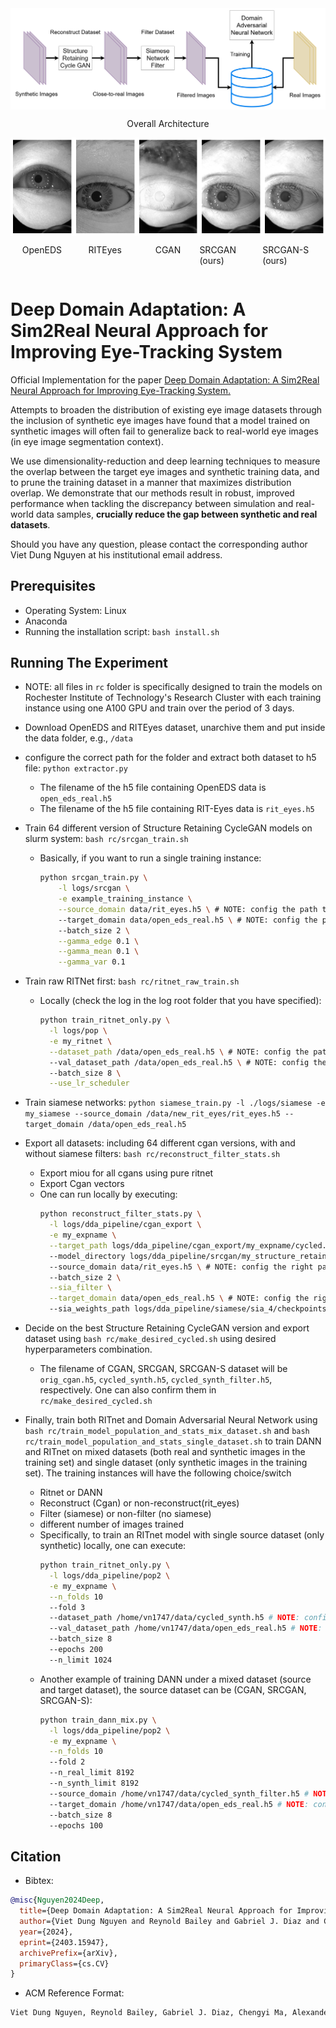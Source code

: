 <div style="display: flex; flex-direction: column; align-items: center;">
  <img width="100%" src="docs/figs/overall_wbg.png" alt="openeds"></img>
  <p>Overall Architecture</p>
</div>

<div style="display: flex; flex-direction: row; justify-content: space-evenly;">
  <div width="19%" style="display: flex; flex-direction: column; align-items: center;">
    <img src="docs/figs/a.png" alt="openeds"></img>
    <p>OpenEDS</p>
  </div>
  <div width="19%" style="display: flex; flex-direction: column; align-items: center;">
    <img src="docs/figs/b.png" alt="openeds"></img>
    <p>RITEyes</p>
  </div>
  <div width="19%" style="display: flex; flex-direction: column; align-items: center;">
    <img src="docs/figs/c.png" alt="openeds"></img>
    <p>CGAN</p>
  </div>
  <div width="19%" style="display: flex; flex-direction: column; align-items: center;">
    <img src="docs/figs/d.png" alt="openeds"></img>
    <p>SRCGAN (ours)</p>
  </div>
  <div width="19%" style="display: flex; flex-direction: column; align-items: center;">
    <img src="docs/figs/e.png" alt="openeds"></img>
    <p>SRCGAN-S (ours)</p>
  </div>
</div>


# Deep Domain Adaptation: A Sim2Real Neural Approach for Improving Eye-Tracking System

Official Implementation for the paper [Deep Domain Adaptation: A Sim2Real Neural Approach for Improving Eye-Tracking System.](https://arxiv.org/abs/2403.15947)

Attempts to broaden the distribution of existing eye image datasets through the inclusion of synthetic eye images have found that a model trained on synthetic images will often fail to generalize back to real-world eye images (in eye image segmentation context).

We use dimensionality-reduction and deep learning techniques to measure the overlap between the target eye images and synthetic training data, and to prune the training dataset in a manner that maximizes distribution overlap. We demonstrate that our methods result in robust, improved performance when tackling the discrepancy between simulation and real-world data samples, **crucially reduce the gap between synthetic and real datasets**.

Should you have any question, please contact the corresponding author Viet Dung Nguyen at his institutional email address.


## Prerequisites
* Operating System: Linux
* Anaconda
* Running the installation script: `bash install.sh`


## Running The Experiment

* NOTE: all files in `rc` folder is specifically designed to train the models on Rochester Institute of Technology's Research Cluster with each training instance using one A100 GPU and train over the period of 3 days.

* Download OpenEDS and RITEyes dataset, unarchive them and put inside the data folder, e.g., `/data`
* configure the correct path for the folder and extract both dataset to h5 file: `python extractor.py`
  * The filename of the h5 file containing OpenEDS data is `open_eds_real.h5`
  * The filename of the h5 file containing RIT-Eyes data is `rit_eyes.h5`

* Train 64 different version of Structure Retaining CycleGAN models on slurm system: `bash rc/srcgan_train.sh`
  * Basically, if you want to run a single training instance:
    ```bash
    python srcgan_train.py \
        -l logs/srcgan \
        -e example_training_instance \
        --source_domain data/rit_eyes.h5 \ # NOTE: config the path to the right h5 file
        --target_domain data/open_eds_real.h5 \ # NOTE: config the path to the right h5 file
        --batch_size 2 \
        --gamma_edge 0.1 \
        --gamma_mean 0.1 \
        --gamma_var 0.1
    ```

* Train raw RITNet first: `bash rc/ritnet_raw_train.sh`
  * Locally (check the log in the log root folder that you have specified):
    ```bash
    python train_ritnet_only.py \
      -l logs/pop \
      -e my_ritnet \
      --dataset_path /data/open_eds_real.h5 \ # NOTE: config the path to the right h5 file
      --val_dataset_path /data/open_eds_real.h5 \ # NOTE: config the path to the right h5 file
      --batch_size 8 \
      --use_lr_scheduler
    ```
* Train siamese networks: `python siamese_train.py -l ./logs/siamese -e my_siamese --source_domain /data/new_rit_eyes/rit_eyes.h5 --target_domain /data/open_eds_real.h5`

* Export all datasets: including 64 different cgan versions, with and without siamese filters: `bash rc/reconstruct_filter_stats.sh`
  * Export miou for all cgans using pure ritnet
  * Export Cgan vectors
  * One can run locally by executing:
    ```bash
    python reconstruct_filter_stats.py \
      -l logs/dda_pipeline/cgan_export \
      -e my_expname \
      --target_path logs/dda_pipeline/cgan_export/my_expname/cycled.h5 \ # NOTE: config the right path here
      --model_directory logs/dda_pipeline/srcgan/my_structure_retaining_cycle_gan_exp_folder/checkpoints \ # NOTE: config the right path here
      --source_domain data/rit_eyes.h5 \ # NOTE: config the right path here
      --batch_size 2 \
      --sia_filter \
      --target_domain data/open_eds_real.h5 \ # NOTE: config the right path here
      --sia_weights_path logs/dda_pipeline/siamese/sia_4/checkpoints/sia_4.pth \
    ```

* Decide on the best Structure Retaining CycleGAN version and export dataset using `bash rc/make_desired_cycled.sh` using desired hyperparameters combination.
  * The filename of CGAN, SRCGAN, SRCGAN-S dataset will be `orig_cgan.h5`, `cycled_synth.h5`, `cycled_synth_filter.h5`, respectively. One can also confirm them in `rc/make_desired_cycled.sh`

* Finally, train both RITnet and Domain Adversarial Neural Network using `bash rc/train_model_population_and_stats_mix_dataset.sh` and `bash rc/train_model_population_and_stats_single_dataset.sh` to train DANN and RITnet on mixed datasets (both real and synthetic images in the training set) and single dataset (only synthetic images in the training set). The training instances will have the following choice/switch
  * Ritnet or DANN
  * Reconstruct (Cgan) or non-reconstruct(rit_eyes)
  * Filter (siamese) or non-filter (no siamese)
  * different number of images trained
  * Specifically, to train an RITnet model with single source dataset (only synthetic) locally, one can execute:
    ```bash
    python train_ritnet_only.py \
      -l logs/dda_pipeline/pop2 \
      -e my_expname \
      --n_folds 10
      --fold 3
      --dataset_path /home/vn1747/data/cycled_synth.h5 # NOTE: config the right path here
      --val_dataset_path /home/vn1747/data/open_eds_real.h5 # NOTE: config the right path here
      --batch_size 8
      --epochs 200
      --n_limit 1024
    ```
  * Another example of training DANN under a mixed dataset (source and target dataset), the source dataset can be (CGAN, SRCGAN, SRCGAN-S):
    ```bash
    python train_dann_mix.py \
      -l logs/dda_pipeline/pop2 \
      -e my_expname \
      --n_folds 10
      --fold 2
      --n_real_limit 8192
      --n_synth_limit 8192
      --source_domain /home/vn1747/data/cycled_synth_filter.h5 # NOTE: config the right path here
      --target_domain /home/vn1747/data/open_eds_real.h5 # NOTE: config the right path here
      --batch_size 8
      --epochs 100
    ```

## Citation

* Bibtex:
```bibtex
@misc{Nguyen2024Deep,
  title={Deep Domain Adaptation: A Sim2Real Neural Approach for Improving Eye-Tracking Systems}, 
  author={Viet Dung Nguyen and Reynold Bailey and Gabriel J. Diaz and Chengyi Ma and Alexander Fix and Alexander Ororbia},
  year={2024},
  eprint={2403.15947},
  archivePrefix={arXiv},
  primaryClass={cs.CV}
}
```

* ACM Reference Format:

```txt
Viet Dung Nguyen, Reynold Bailey, Gabriel J. Diaz, Chengyi Ma, Alexander Fix, and Alexander Ororbia. 2024. Deep Domain Adaptation: A Sim2Real Neural Approach for Improving Eye-Tracking Systems. Proc. ACM Comput. Graph. Interact. Tech. 7, 2, Article 1 (June 2024), 17 pages. https://doi.org/10.1145/3654703
```